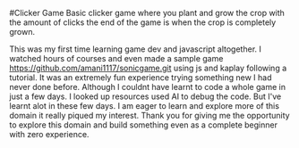 #Clicker Game
Basic clicker game where you plant and grow the crop with the amount of clicks
the end of the game is when the crop is completely grown.


This was my first time learning game dev and javascript altogether. I watched hours of courses and even made a sample game https://github.com/amani1117/sonicgame.git using js and kaplay following a tutorial. 
It was an extremely fun experience trying something new I had never done before. Although I couldnt have learnt to code a whole game in just a few days. I looked up resources used AI to debug the code. 
But I've learnt alot in these few days. 
I am eager to learn and explore more of this domain it really piqued my interest. Thank you for giving me the opportunity to explore this domain and build something even as a complete beginner with zero experience.
